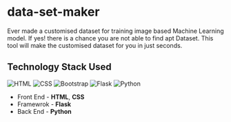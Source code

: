 # data-set-maker
Ever made a customised dataset for training image based Machine Learning model. If yes! 
there is a chance you are not able to find apt Dataset. This tool will make the customised dataset for you in just seconds.
## Technology Stack Used

![HTML](https://img.shields.io/badge/frontend-html-orange.svg?logo=html5&style=flat-square) 
![CSS](https://img.shields.io/badge/frontend-css-yellowgreen.svg?logo=css3&style=flat-square)
![Bootstrap](https://img.shields.io/badge/framework-bootstrap-lightpink.svg?logo=bootstrap&style=flat-square) 
![Flask](https://img.shields.io/badge/framework-flask-lightgray.svg?logo=flask&style=flat-square) 
![Python](https://img.shields.io/badge/backend-python-blue.svg?logo=python&style=flat-square) 


- Front End - **HTML**, **CSS**
- Framewrok - **Flask**
- Back End - **Python** 
